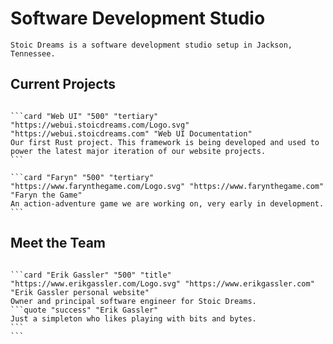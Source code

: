 # Software Development Studio

```section
Stoic Dreams is a software development studio setup in Jackson, Tennessee.
```

## Current Projects

````cards

```card "Web UI" "500" "tertiary" "https://webui.stoicdreams.com/Logo.svg" "https://webui.stoicdreams.com" "Web UI Documentation"
Our first Rust project. This framework is being developed and used to power the latest major iteration of our website projects.
```

```card "Faryn" "500" "tertiary" "https://www.farynthegame.com/Logo.svg" "https://www.farynthegame.com" "Faryn the Game"
An action-adventure game we are working on, very early in development.
```

````

## Meet the Team

````cards

```card "Erik Gassler" "500" "title" "https://www.erikgassler.com/Logo.svg" "https://www.erikgassler.com" "Erik Gassler personal website"
Owner and principal software engineer for Stoic Dreams.
```quote "success" "Erik Gassler"
Just a simpleton who likes playing with bits and bytes.
```
```

````

